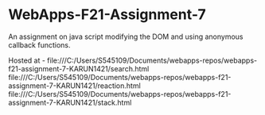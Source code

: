 # WebApps-F21-Assignment-7
An assignment on java script modifying the DOM and using anonymous callback functions.

Hosted at - file:///C:/Users/S545109/Documents/webapps-repos/webapps-f21-assignment-7-KARUN1421/search.html<br>
            file:///C:/Users/S545109/Documents/webapps-repos/webapps-f21-assignment-7-KARUN1421/reaction.html <br>
            file:///C:/Users/S545109/Documents/webapps-repos/webapps-f21-assignment-7-KARUN1421/stack.html

           